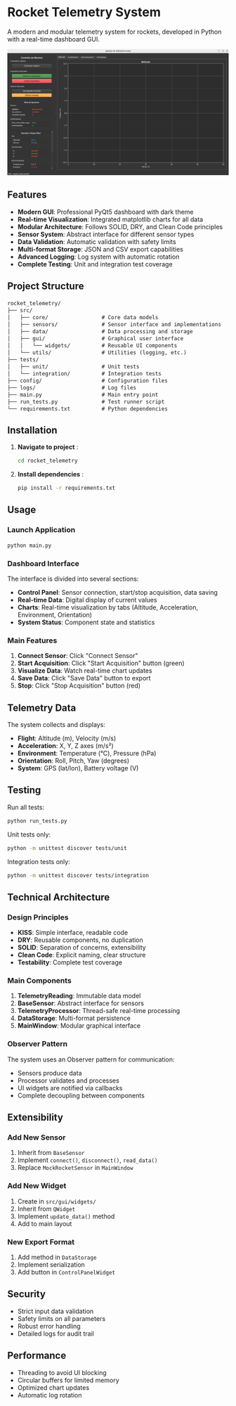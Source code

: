 # Rocket Telemetry System

A modern and modular telemetry system for rockets, developed in Python with a real-time dashboard GUI.

![dashboard](https://github.com/kevinbdx35/rocket-telemetry/blob/main/image.png?raw=true)

## Features

- **Modern GUI**: Professional PyQt5 dashboard with dark theme
- **Real-time Visualization**: Integrated matplotlib charts for all data
- **Modular Architecture**: Follows SOLID, DRY, and Clean Code principles
- **Sensor System**: Abstract interface for different sensor types
- **Data Validation**: Automatic validation with safety limits
- **Multi-format Storage**: JSON and CSV export capabilities
- **Advanced Logging**: Log system with automatic rotation
- **Complete Testing**: Unit and integration test coverage

## Project Structure

```
rocket_telemetry/
├── src/
│   ├── core/                 # Core data models
│   ├── sensors/              # Sensor interface and implementations
│   ├── data/                 # Data processing and storage
│   ├── gui/                  # Graphical user interface
│   │   └── widgets/          # Reusable UI components
│   └── utils/                # Utilities (logging, etc.)
├── tests/
│   ├── unit/                 # Unit tests
│   └── integration/          # Integration tests
├── config/                   # Configuration files
├── logs/                     # Log files
├── main.py                   # Main entry point
├── run_tests.py              # Test runner script
└── requirements.txt          # Python dependencies
```

## Installation

1. **Navigate to project** :
   ```bash
   cd rocket_telemetry
   ```

2. **Install dependencies** :
   ```bash
   pip install -r requirements.txt
   ```

## Usage

### Launch Application

```bash
python main.py
```

### Dashboard Interface

The interface is divided into several sections:

- **Control Panel**: Sensor connection, start/stop acquisition, data saving
- **Real-time Data**: Digital display of current values
- **Charts**: Real-time visualization by tabs (Altitude, Acceleration, Environment, Orientation)
- **System Status**: Component state and statistics

### Main Features

1. **Connect Sensor**: Click "Connect Sensor"
2. **Start Acquisition**: Click "Start Acquisition" button (green)
3. **Visualize Data**: Watch real-time chart updates
4. **Save Data**: Click "Save Data" button to export
5. **Stop**: Click "Stop Acquisition" button (red)

## Telemetry Data

The system collects and displays:

- **Flight**: Altitude (m), Velocity (m/s)
- **Acceleration**: X, Y, Z axes (m/s²)
- **Environment**: Temperature (°C), Pressure (hPa)
- **Orientation**: Roll, Pitch, Yaw (degrees)
- **System**: GPS (lat/lon), Battery voltage (V)

## Testing

Run all tests:

```bash
python run_tests.py
```

Unit tests only:
```bash
python -m unittest discover tests/unit
```

Integration tests only:
```bash
python -m unittest discover tests/integration
```

## Technical Architecture

### Design Principles

- **KISS**: Simple interface, readable code
- **DRY**: Reusable components, no duplication
- **SOLID**: Separation of concerns, extensibility
- **Clean Code**: Explicit naming, clear structure
- **Testability**: Complete test coverage

### Main Components

1. **TelemetryReading**: Immutable data model
2. **BaseSensor**: Abstract interface for sensors
3. **TelemetryProcessor**: Thread-safe real-time processing
4. **DataStorage**: Multi-format persistence
5. **MainWindow**: Modular graphical interface

### Observer Pattern

The system uses an Observer pattern for communication:
- Sensors produce data
- Processor validates and processes
- UI widgets are notified via callbacks
- Complete decoupling between components

## Extensibility

### Add New Sensor

1. Inherit from `BaseSensor`
2. Implement `connect()`, `disconnect()`, `read_data()`
3. Replace `MockRocketSensor` in `MainWindow`

### Add New Widget

1. Create in `src/gui/widgets/`
2. Inherit from `QWidget`
3. Implement `update_data()` method
4. Add to main layout

### New Export Format

1. Add method in `DataStorage`
2. Implement serialization
3. Add button in `ControlPanelWidget`

## Security

- Strict input data validation
- Safety limits on all parameters
- Robust error handling
- Detailed logs for audit trail

## Performance

- Threading to avoid UI blocking
- Circular buffers for limited memory
- Optimized chart updates
- Automatic log rotation
